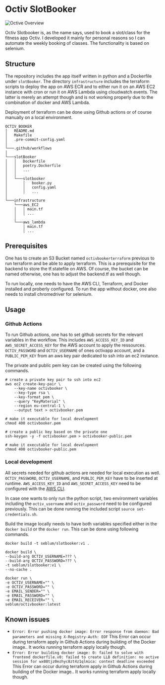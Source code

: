 # Octiv SlotBooker

![Octive Overview](https://github.com/seblum/octiv_booker/blob/d434b11827b830aa7dd0e0614558034dbaabe66f/octiv_overview.png)

Octiv Slotbooker is, as the name says, used to book a slot/class for the fitness app Octiv. I developed it mainly for personal reasons so I can automate the weekly booking of classes. The functionality is based on selenium.

## Structure

The repository includes the app itself written in python and a Dockerfile under `slotBooker`. The directory `infrastructure` includes the terraform scripts to deploy the app on AWS ECR and to either run it on an AWS EC2 instance with cron or run it on AWS Lambda using cloudwatch events. The latter is merely an attempt though and is not working properly due to the combination of docker and AWS Lambda.

Deployment of terraform can be done using Github actions or of course manually on a local environment.

```
OCTIV_BOOKER
│   README.md
│   Makefile
│   .pre-commit-config.yaml
│
└───.github/workflows
│
└───slotBooker
│   │   Dockerfile
│   │   poetry.Dockerfile
│   │   ...
│   │
│   └───slotbooker
│       │   booker.py
│       │   config.yaml
│       │   ...
│
└───infrastructure
    └───aws_EC2
    │   │ main.tf
    │   │ ...
    │
    └───aws_lambda
        │ main.tf
        │ ...
```

## Prerequisites

One has to create an S3 Bucket named `octivbookerterraform` previous to run terraform and be able to apply terraform. This is a prerequisite for the backend to store the tf.statefile on AWS. Of course, the bucket can be named otherwise, one has to adjust the backend.tf as well though.

To run locally, one needs to have the AWS CLI, Terraform, and Docker installed and proberly configured. To run the app without docker, one also needs to install chromedriver for selenium.

## Usage

### Github Actions

To run Github actions, one has to set github secrets for the relevant variables in the workflow. This includes `AWS_ACCESS_KEY_ID` and `AWS_SECRET_ACCESS_KEY` for the AWS account to apply the ressources. `OCTIV_PASSWORD` and `OCTIV_USERNAME` of ones octivapp account, and a `PUBLIC_PEM_KEY` from an aws key pair dedicated to ssh into an ec2 instance.

The private and public pem key can be created using the following commands.
```
# create a private key pair to ssh into ec2
aws ec2 create-key-pair \
    --key-name octivbooker \
    --key-type rsa \
    --key-format pem \
    --query "KeyMaterial" \
    --region eu-central-1 \
    --output text > octivbooker.pem

# make it executable for local development
chmod 400 octivbooker.pem

# create a public key based on the private one
ssh-keygen -y -f octivbooker.pem > octivbooker-public.pem

# make it executable for local development
chmod 400 octivbooker-public.pem
```

### Local development

All secrets needed for github actions are needed for local execution as well. `OCTIV_PASSWORD`, `OCTIV_USERNAME`, and `PUBLIC_PEM_KEY` have to be inserted at runtime. `AWS_ACCESS_KEY_ID` and `AWS_SECRET_ACCESS_KEY` need to be configured with the [AWS CLI](https://docs.aws.amazon.com/cli/latest/userguide/cli-configure-files.html).

In case one wants to only run the python script, two environment variables including the `octiv_username` and `octiv_password` need to be configured previously. This can be done running the included script `source set-credentials.sh`.

Build the image locally needs to have both variables specified either in the `docker build` or the `docker run`. This can be done using following commands.

```
docker build -t seblum/slotbooker:v1 .

docker build \
--build-arg OCTIV_USERNAME=??? \
--build-arg OCTIV_PASSWORD=??? \
-t seblum/slotbooker:v1 \
--no-cache .

docker run \
-e OCTIV_USERNAME="" \
-e OCTIV_PASSWORD="" \
-e EMAIL_SENDER="" \
-e EMAIL_PASSWORD="" \
-e EMAIL_RECEIVER="" \
seblum/octivbooker:latest
```

## Known issues

- `Error: Error pushing docker image: Error response from daemon: Bad parameters and missing X-Registry-Auth: EOF` This Error can occur during terraform apply in Github Actions during building of the Docker image.. It works running terraform apply locally though.
- `Error: Error building docker image: 0: failed to solve with frontend dockerfile.v0: failed to create LLB definition: no active session for wx08tjz0ezhyc8zt4z1qlmica: context deadline exceeded` This Error can occur during terraform apply in Github Actions during building of the Docker image.. It works running terraform apply locally though.

